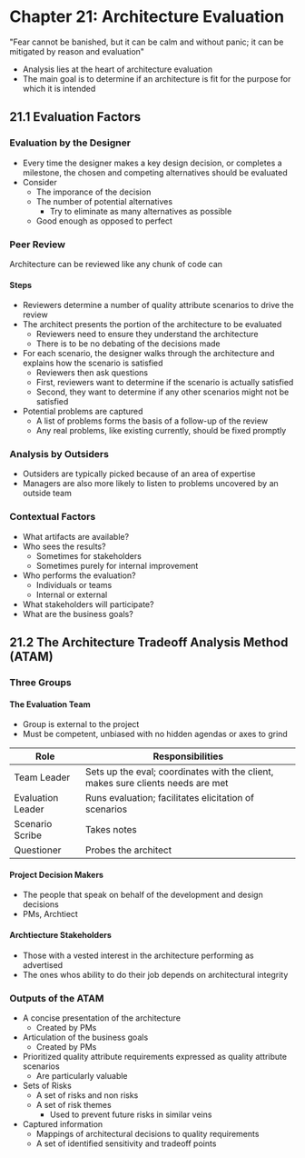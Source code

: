 # Chapter 21: Architecture Evaluation

"Fear cannot be banished, but it can be calm and without panic; it can be mitigated by reason and evaluation"

* Analysis lies at the heart of architecture evaluation
* The main goal is to determine if an architecture is fit for the purpose for which it is intended

## 21.1 Evaluation Factors

### Evaluation by the Designer

* Every time the designer makes a key design decision, or completes a milestone, the chosen and competing alternatives should be evaluated
* Consider
  * The imporance of the decision
  * The number of potential alternatives
    * Try to eliminate as many alternatives as possible
  * Good enough as opposed to perfect

### Peer Review

Architecture can be reviewed like any chunk of code can

#### Steps

* Reviewers determine a number of quality attribute scenarios to drive the review
* The architect presents the portion of the architecture to be evaluated
  * Reviewers need to ensure they understand the architecture
  * There is to be no debating of the decisions made
* For each scenario, the designer walks through the architecture and explains how the scenario is satisfied
  * Reviewers then ask questions
  * First, reviewers want to determine if the scenario is actually satisfied
  * Second, they want to determine if any other scenarios might not be satisfied
* Potential problems are captured
  * A list of problems forms the basis of a follow-up of the review
  * Any real problems, like existing currently, should be fixed promptly

### Analysis by Outsiders

* Outsiders are typically picked because of an area of expertise
* Managers are also more likely to listen to problems uncovered by an outside team

### Contextual Factors

* What artifacts are available?
* Who sees the results?
  * Sometimes for stakeholders
  * Sometimes purely for internal improvement
* Who performs the evaluation?
  * Individuals or teams
  * Internal or external
* What stakeholders will participate?
* What are the business goals?

## 21.2 The Architecture Tradeoff Analysis Method (ATAM)

### Three Groups

#### The Evaluation Team

* Group is external to the project
* Must be competent, unbiased with no hidden agendas or axes to grind

| Role | Responsibilities |
| - | - |
| Team Leader | Sets up the eval; coordinates with the client, makes sure clients needs are met |
| Evaluation Leader | Runs evaluation; facilitates elicitation of scenarios |
| Scenario Scribe | Takes notes |
| Questioner | Probes the architect |

#### Project Decision Makers

* The people that speak on behalf of the development and design decisions
* PMs, Archtiect

#### Archtiecture Stakeholders

* Those with a vested interest in the architecture performing as advertised
* The ones whos ability to do their job depends on architectural integrity

### Outputs of the ATAM

* A concise presentation of the architecture
  * Created by PMs
* Articulation of the business goals
  * Created by PMs
* Prioritized quality attribute requirements expressed as quality attribute scenarios
  * Are particularly valuable
* Sets of Risks
  * A set of risks and non risks
  * A set of risk themes
    * Used to prevent future risks in similar veins
* Captured information
  * Mappings of architectural decisions to quality requirements
  * A set of identified sensitivity and tradeoff points
